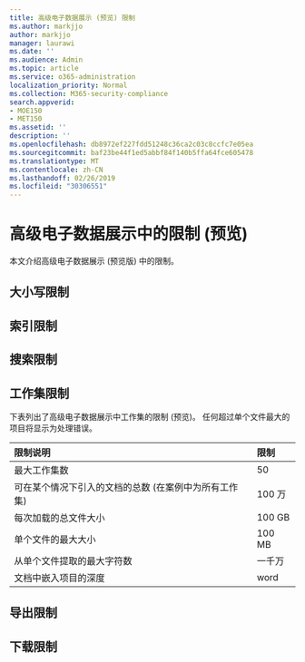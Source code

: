 ```yaml
---
title: 高级电子数据展示 (预览) 限制
ms.author: markjjo
author: markjjo
manager: laurawi
ms.date: ''
ms.audience: Admin
ms.topic: article
ms.service: o365-administration
localization_priority: Normal
ms.collection: M365-security-compliance
search.appverid:
- MOE150
- MET150
ms.assetid: ''
description: ''
ms.openlocfilehash: db8972ef227fdd51248c36ca2c03c8ccfc7e05ea
ms.sourcegitcommit: baf23be44f1ed5abbf84f140b5ffa64fce605478
ms.translationtype: MT
ms.contentlocale: zh-CN
ms.lasthandoff: 02/26/2019
ms.locfileid: "30306551"
---
```

# <a name="limits-in-advanced-ediscovery-preview"></a>高级电子数据展示中的限制 (预览)

本文介绍高级电子数据展示 (预览版) 中的限制。

## <a name="case-limits"></a>大小写限制

## <a name="indexing-limits"></a>索引限制

## <a name="search-limits"></a>搜索限制

## <a name="working-set-limits"></a>工作集限制

下表列出了高级电子数据展示中工作集的限制 (预览)。 任何超过单个文件最大的项目将显示为处理错误。
    
  |**限制说明**|**限制**|
  |:-----|:-----|
  |最大工作集数  <br/> |50  <br/> |
  |可在某个情况下引入的文档的总数 (在案例中为所有工作集)  <br/> |100 万  <br/> |
  |每次加载的总文件大小  <br/> |100 GB  <br/> |
  |单个文件的最大大小   <br/> |100 MB  <br/> |
  |从单个文件提取的最大字符数  <br/> |一千万  <br/> |
  |文档中嵌入项目的深度  <br/> |word  <br/> |
  

## <a name="export-limits"></a>导出限制

## <a name="download-limits"></a>下载限制


